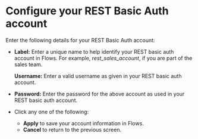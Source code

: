# Configure your REST Basic Auth account

Enter the following details for your REST Basic Auth account:

*   **Label:** Enter a unique name to help identify your REST basic auth account in Flows. For example, _rest\_sales\_account_, if you are part of the sales team.

    **Username:** Enter a valid username as given in your REST basic auth account.
* **Password:** Enter the password for the above account as used in your REST basic auth account.
* Click any one of the following:
  * **Apply** to save your account information in Flows.
  * **Cancel** to return to the previous screen.
